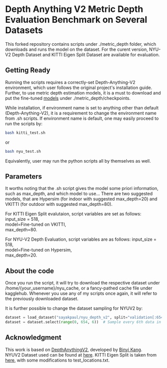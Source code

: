 # Depth Anything V2 Metric Depth Evaluation Benchmark on Several Datasets
This forked repository contains scripts under ./metric_depth folder, which downloads and runs the model on the dataset. For the curent version, NYU-V2 Depth Dataset and KITTI Eigen Split Dataset are available for evaluation. 

## Getting Ready
Running the scripts requires a correctly-set Depth-Anything-V2 environment, which user follows the original project's installation guide. Further, to use metric depth estimation models, it is a must to download and put the fine-tuned [models](https://github.com/DepthAnything/Depth-Anything-V2/blob/main/metric_depth/README.md#pre-trained-models) under ./metric_depth/checkpoints.

While installation, if environment name is set to anything other than default (Depth-Anything-V2), it is a requirement to change the environment name from .sh scripts.
If environment name is default, one may easily proceed to run the scripts by:
```bash
bash kitti_test.sh
```
or
```bash
bash nyu_test.sh
```
Equivalently, user may run the python scripts all by themselves as well.

## Parameters

It worths noting that the .sh script gives the model some priori information, such as max_depth, and which model to use... There are two suggested models, that are Hypersim (for indoor with suggested max_depth=20) and VKITTI (for outdoor with suggested max_depth=80). 

For KITTI Eigen Split evalutaion, script variables are set as follows:    
input_size = 518,  
model=Fine-tuned on VKITTI,    
max_depth=80.  


For NYU-V2 Depth Evaluation, script variables are as follows:
input_size = 518,  
model=Fine-tuned on Hypersim,    
max_depth=20.  


## About the code
Once you run the script, it will try to download the respective dataset under /home/{your_username}/nyu_cache, or a fancy-pathed cache file under kagglehub. Whenever you use any of my scripts once again, it will refer to the previously downloaded dataset.

It is further possible to change the dataset sampling for NYUV2 by:  
```python
dataset = load_dataset("sayakpaul/nyu_depth_v2", split="validation[:654]", cache_dir=home_dir+"/nyu_cache")
dataset = dataset.select(range(0, 654, 6))  # Sample every 6th data in dataset
```


## Acknowledgment
This work is based on [DepthAnythingV2](https://github.com/DepthAnything/Depth-Anything-V2), developed by [Binyi Kang](https://github.com/bingykang).    
NYUV2 Dataset used can be found at [here](https://huggingface.co/datasets/sayakpaul/nyu_depth_v2). KITTI Eigen Split is taken from [here](https://www.kaggle.com/datasets/awsaf49/kitti-eigen-split-dataset), with some modifications to test_locations.txt.

